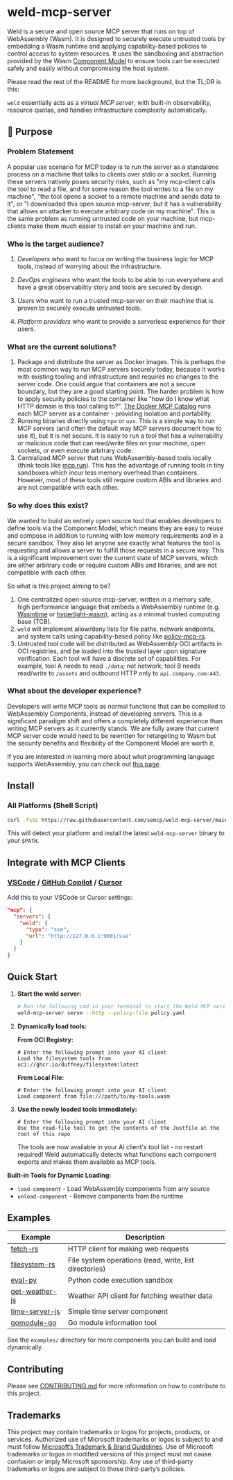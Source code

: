 # weld-mcp-server

Weld is a secure and open source MCP server that runs on top of WebAssembly (Wasm). It is designed to securely execute untrusted tools by embedding a Wasm runtime and applying capability-based policies to control access to system resources. It uses the sandboxing and abstraction provided by the Wasm [Component Model](https://github.com/WebAssembly/component-model) to ensure tools can be executed safely and easily without compromising the host system.

Please read the rest of the README for more background, but the TL;DR is this:

`weld` essentially acts as a _virtual MCP server_, with built-in observability, resource quotas, and handles infrastructure complexity automatically.

## 🚩 Purpose

### Problem Statement

A popular use scenario for MCP today is to run the server as a standalone process on a machine that talks to clients over stdio or a socket. Running these servers natively poses security risks, such as "my mcp-client calls the tool to read a file, and for some reason the tool writes to a file on my machine", "the tool opens a socket to a remote machine and sends data to it", or "I downloaded this open source mcp-server, but it has a vulnerability that allows an attacker to execute arbitrary code on my machine". This is the same problem as running untrusted code on your machine, but mcp-clients make them much easier to install on your machine and run.

### Who is the target audience?

1. _Developers_ who want to focus on writing the business logic for MCP tools, instead of worrying about the infrastructure.

2. _DevOps engineers_ who want the tools to be able to run everywhere and have a great observability story and tools are secured by design.

3. _Users_ who want to run a trusted mcp-server on their machine that is proven to securely execute untrusted tools.

4. _Platform providers_ who want to provide a serverless experience for their users.

### What are the current solutions?

1. Package and distribute the server as Docker images. This is perhaps the most common way to run MCP servers securely today, because it works with existing tooling and infrastructure and requires no changes to the server code. One could argue that containers are not a secure boundary, but they are a good starting point. The harder problem is how to apply security policies to the container like "how do I know what HTTP domain is this tool calling to?". [The Docker MCP Catalog](https://docs.docker.com/ai/mcp-catalog-and-toolkit/catalog/) runs each MCP server as a container - providing isolation and portability.
2. Running binaries directly using `npx` or `uvx`. This is a simple way to run MCP servers (and often the default way MCP servers document how to use it), but it is not secure. It is easy to run a tool that has a vulnerability or malicious code that can read/write files on your machine, open sockets, or even execute arbitrary code.
3. Centralized MCP server that runs WebAssembly-based tools locally (think tools like [mcp.run](https://mcp.run)). This has the advantage of running tools in tiny sandboxes which incur less memory overhead than containers. However, most of these tools still require custom ABIs and libraries and are not compatible with each other.

### So why does this exist?

We wanted to build an entirely open source tool that enables developers to define tools via the Component Model, which means they are easy to reuse and compose in addition to running with low memory requirements and in a secure sandbox. They also let anyone see exactly what features the tool is requesting and allows a server to fulfill those requests in a secure way. This is a significant improvement over the current state of MCP servers, which are either arbitrary code or require custom ABIs and libraries, and are not compatible with each other.

So what is this project aiming to be?

1. One centralized open-source mcp-server, written in a memory safe, high performance language that embeds a WebAssembly runtime (e.g. [Wasmtime](https://github.com/bytecodealliance/wasmtime) or [hyperlight-wasm](https://github.com/hyperlight-dev/hyperlight-wasm)), acting as a minimal trusted computing base (TCB).
2. `weld` will implement allow/deny lists for file paths, network endpoints, and system calls using capability-based policy like [policy-mcp-rs](https://github.com/semcp/policy-mcp-rs).
3. Untrusted tool code will be distributed as WebAssembly OCI artifacts in OCI registries, and be loaded into the trusted layer upon signature verification. Each tool will have a discrete set of capabilities. For example, tool A needs to read `./data`; not network; tool B needs read/write to `/assets` and outbound HTTP only to `api.company.com:443`.

### What about the developer experience?

Developers will write MCP tools as normal functions that can be compiled to WebAssembly Components, instead of developing servers. This is a significant paradigm shift and offers a completely different experience than writing MCP servers as it currently stands. We are fully aware that current MCP server code would need to be rewritten for retargeting to Wasm but the security benefits and flexibility of the Component Model are worth it.

If you are interested in learning more about what programming language supports WebAssembly, you can check out [this page](https://developer.fermyon.com/wasm-languages/webassembly-language-support).

## Install

### All Platforms (Shell Script)

```bash
curl -fsSL https://raw.githubusercontent.com/semcp/weld-mcp-server/main/install.sh | bash
```

This will detect your platform and install the latest `weld-mcp-server` binary to your `$PATH`.

## Integrate with MCP Clients

### [VSCode](https://code.visualstudio.com/docs/copilot/chat/mcp-servers) / [GitHub Copilot](https://docs.github.com/en/copilot/customizing-copilot/extending-copilot-chat-with-mcp) / [Cursor](https://docs.cursor.com/context/model-context-protocol)

Add this to your VSCode or Cursor settings:

```json
"mcp": {
  "servers": {
    "weld": {
      "type": "sse",
      "url": "http://127.0.0.1:9001/sse"
    }
  }
}
```

## Quick Start

1. **Start the weld server:**

   ```bash
   # Run the following cmd in your terminal to start the Weld MCP server
   weld-mcp-server serve --http --policy-file policy.yaml
   ```

2. **Dynamically load tools:**

   **From OCI Registry:**
   <!-- update to point to weld pkgs -->

   ```
   # Enter the following prompt into your AI client
   Load the filesystem tools from oci://ghcr.io/duffney/filesystem:latest
   ```

   **From Local File:**

   ```
   # Enter the following prompt into your AI client
   Load component from file:///path/to/my-tools.wasm
   ```

3. **Use the newly loaded tools immediately:**

   ```
   # Enter the following prompt into your AI client
   Use the read-file tool to get the contents of the Justfile at the root of this repo
   ```

   The tools are now available in your AI client's tool list - no restart required! Weld automatically detects what functions each component exports and makes them available as MCP tools.

**Built-in Tools for Dynamic Loading:**

- `load-component` - Load WebAssembly components from any source
- `unload-component` - Remove components from the runtime

## Examples

| Example                                    | Description                                            |
| ------------------------------------------ | ------------------------------------------------------ |
| [fetch-rs](examples/fetch-rs/)             | HTTP client for making web requests                    |
| [filesystem-rs](examples/filesystem-rs/)   | File system operations (read, write, list directories) |
| [eval-py](examples/eval-py/)               | Python code execution sandbox                          |
| [get-weather-js](examples/get-weather-js/) | Weather API client for fetching weather data           |
| [time-server-js](examples/time-server-js/) | Simple time server component                           |
| [gomodule-go](examples/gomodule-go/)       | Go module information tool                             |

See the `examples/` directory for more components you can build and load dynamically.

## Contributing

Please see [CONTRIBUTING.md](CONTRIBUTING.md) for more information on how to contribute to this project.


## Trademarks

This project may contain trademarks or logos for projects, products, or services. Authorized use of Microsoft trademarks or logos is subject to and must follow [Microsoft’s Trademark & Brand Guidelines](https://www.microsoft.com/en-us/legal/intellectualproperty/trademarks). Use of Microsoft trademarks or logos in modified versions of this project must not cause confusion or imply Microsoft sponsorship. Any use of third-party trademarks or logos are subject to those third-party’s policies.